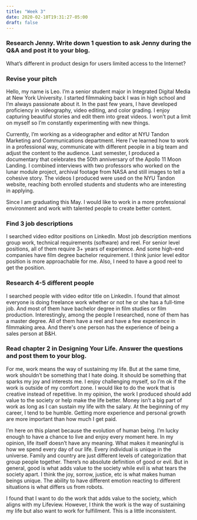 ```yaml
---
title: "Week 3"
date: 2020-02-10T19:31:27-05:00
draft: false
---
```

### Research Jenny. Write down 1 question to ask Jenny during the Q&A and post it to your blog.
What’s different in product design for users limited access to the Internet?

### Revise your pitch
Hello, my name is Leo. I’m a senior student major in Integrated Digital Media at New York University. I started filmmaking back I was in high school and I’m always passionate about it. In the past few years, I have developed proficiency in videography, video editing, and color grading. I enjoy capturing beautiful stories and edit them into great videos. I won’t put a limit on myself so I’m constantly experimenting with new things. 

Currently, I’m working as a videographer and editor at NYU Tandon Marketing and Communications department. Here I’ve learned how to work in a professional way, communicate with different people in a big team and adjust the content to the audience. Last semester, I produced a documentary that celebrates the 50th anniversary of the Apollo 11 Moon Landing. I combined interviews with two professors who worked on the lunar module project, archival footage from NASA and still images to tell a cohesive story. The videos I produced were used on the NYU Tandon website, reaching both enrolled students and students who are interesting in applying. 

Since I am graduating this May. I would like to work in a more professional environment and work with talented people to create better content.

### Find 3 job descriptions
I searched video editor positions on LinkedIn. Most job description mentions group work, technical requirements (software) and reel. For senior level positions, all of them require 3+ years of experience. And some high-end companies have film degree bachelor requirement. 
I think junior level editor position is more approachable for me. Also, I need to have a good reel to get the position. 

### Research 4-5 different people
I searched people with video editor title on LinkedIn. I found that almost everyone is doing freelance work whether or not he or she has a full-time job. And most of them have bachelor degree in film studies or film production. Interestingly, among the people I researched, none of them has a master degree. All of them have a reel and have a few experience in filmmaking area. And there's one person has the experience of being a sales person at B&H.

### Read chapter 2 in Designing Your Life. Answer the questions and post them to your blog.
For me, work means the way of sustaining my life. But at the same time, work shouldn’t be something that I hate doing. It should be something that sparks my joy and interests me. I enjoy challenging myself, so I’m ok if the work is outside of my comfort zone. I would like to do the work that is creative instead of repetitive. In my opinion, the work I produced should add value to the society or help make the life better. Money isn’t a big part of work as long as I can sustain my life with the salary. At the beginning of my career, I tend to be humble. Getting more experience and personal growth are more important than how much I get paid. 

I’m here on this planet because the evolution of human being. I’m lucky enough to have a chance to live and enjoy every moment here. In my opinion, life itself doesn’t have any meaning. What makes it meaningful is how we spend every day of our life. Every individual is unique in the universe. Family and country are just different levels of categorization that group people together. There’s no absolute definition of good or evil. But in general, good is what adds value to the society while evil is what tears the society apart. I think the joy, sorrow, justice, etc is what makes human beings unique. The ability to have different emotion reacting to different situations is what differs us from robots. 

I found that I want to do the work that adds value to the society, which aligns with my Lifeview. However, I think the work is the way of sustaining my life but also want to work for fulfillment. This is a little inconsistent. 
